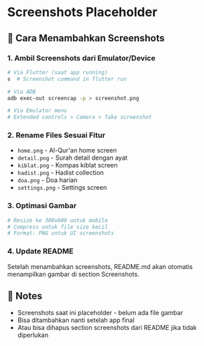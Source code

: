 # Screenshots Placeholder

## 📸 Cara Menambahkan Screenshots

### 1. Ambil Screenshots dari Emulator/Device

```bash
# Via Flutter (saat app running)
s  # Screenshot command in flutter run

# Via ADB
adb exec-out screencap -p > screenshot.png

# Via Emulator menu
# Extended controls > Camera > Take screenshot
```

### 2. Rename Files Sesuai Fitur

- `home.png` - Al-Qur'an home screen
- `detail.png` - Surah detail dengan ayat
- `kiblat.png` - Kompas kiblat screen
- `hadist.png` - Hadist collection
- `doa.png` - Doa harian
- `settings.png` - Settings screen

### 3. Optimasi Gambar

```bash
# Resize ke 300x600 untuk mobile
# Compress untuk file size kecil
# Format: PNG untuk UI screenshots
```

### 4. Update README

Setelah menambahkan screenshots, README.md akan otomatis menampilkan gambar di section Screenshots.

## 📝 Notes

- Screenshots saat ini placeholder - belum ada file gambar
- Bisa ditambahkan nanti setelah app final
- Atau bisa dihapus section screenshots dari README jika tidak diperlukan
